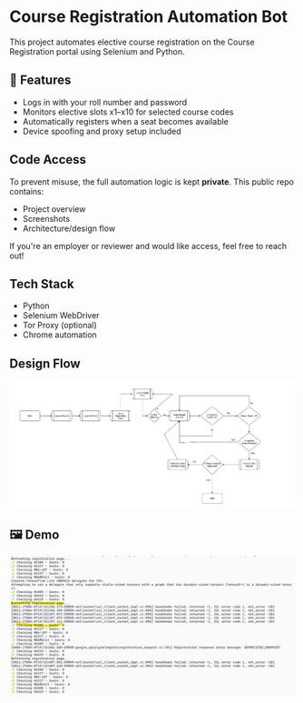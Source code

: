 # Course Registration Automation Bot

This project automates elective course registration on the Course Registration portal using Selenium and Python.

## 📌 Features

- Logs in with your roll number and password
- Monitors elective slots x1–x10 for selected course codes
- Automatically registers when a seat becomes available
- Device spoofing and proxy setup included

## Code Access

To prevent misuse, the full automation logic is kept **private**. This public repo contains:

- Project overview
- Screenshots
- Architecture/design flow

If you're an employer or reviewer and would like access, feel free to reach out!

## Tech Stack

- Python
- Selenium WebDriver
- Tor Proxy (optional)
- Chrome automation

## Design Flow
![Design Flow](pic2.png)

## 🖼️ Demo

![Screenshot](pic1.png)
